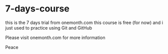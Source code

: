 # 7-days-course
this is the 7 days trial from onemonth.com
this course is free (for now) and i just used to practice using Git and GitHub

Please visit onemonth.com for more information

Peace
